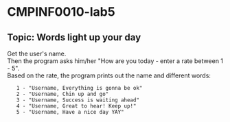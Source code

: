 # CMPINF0010-lab5
## Topic: Words light up your day
   Get the user's name.\
   Then the program asks him/her "How are you today - enter a rate between 1 - 5".\
   Based on the rate, the program prints out the name and different words: 
   
   
  
       1 - "Username, Everything is gonna be ok"
       2 - "Username, Chin up and go"
       3 - "Username, Success is waiting ahead"
       4 - "Username, Great to hear! Keep up!"
       5 - "Username, Have a nice day YAY"
       
   
    